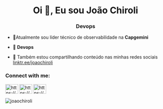 <h1 align="center">Oi 👋, Eu sou João Chiroli</h1>
<h3 align="center">Devops</h3>

- 🎯Atualmente sou líder técnico de observabilidade na **Capgemini**

- 🌱 **Devops**

- 👯 Também estou compartilhando conteúdo nas minhas redes sociais [linktr.ee/joaochiroli](linktr.ee/joaochiroli)


<h3 align="left">Connect with me:</h3>
<p align="left">
<a href="https://linkedin.com/in/https://www.linkedin.com/in/joao-chiroli/" target="blank"><img align="center" src="https://raw.githubusercontent.com/rahuldkjain/github-profile-readme-generator/master/src/images/icons/Social/linked-in-alt.svg" alt="https://www.linkedin.com/in/joao-chiroli/" height="30" width="40" /></a>
<a href="https://instagram.com/https://www.instagram.com/joaochiroli/" target="blank"><img align="center" src="https://raw.githubusercontent.com/rahuldkjain/github-profile-readme-generator/master/src/images/icons/Social/instagram.svg" alt="https://www.instagram.com/joaochiroli/" height="30" width="40" /></a>
<a href="https://www.youtube.com/c/https://www.youtube.com/channel/ucfue0ykxzph5qe43t6xlhug" target="blank"><img align="center" src="https://raw.githubusercontent.com/rahuldkjain/github-profile-readme-generator/master/src/images/icons/Social/youtube.svg" alt="https://www.youtube.com/channel/ucfue0ykxzph5qe43t6xlhug" height="30" width="40" /></a>
</p>



<p><img align="center" src="https://github-readme-stats.vercel.app/api/top-langs?username=joaochiroli&show_icons=true&locale=en&layout=compact" alt="joaochiroli" /></p>







<!--
**joaochiroli/joaochiroli** is a ✨ _special_ ✨ repository because its `README.md` (this file) appears on your GitHub profile.

Here are some ideas to get you started:

- 🔭 I’m currently working on ...
- 🌱 I’m currently learning ...
- 👯 I’m looking to collaborate on ...
- 🤔 I’m looking for help with ...
- 💬 Ask me about ...
- 📫 How to reach me: ...
- 😄 Pronouns: ...
- ⚡ Fun fact: ...
-->
